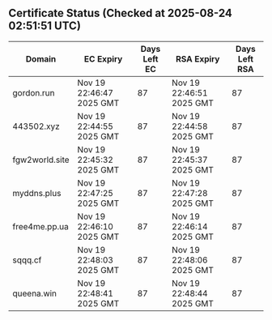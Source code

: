 ## Certificate Status (Checked at 2025-08-24 02:51:51 UTC)
| Domain | EC Expiry | Days Left EC | RSA Expiry | Days Left RSA |
|--------|-----------|-------------|------------|--------------|
| gordon.run | Nov 19 22:46:47 2025 GMT | 87 | Nov 19 22:46:51 2025 GMT | 87 |
| 443502.xyz | Nov 19 22:44:55 2025 GMT | 87 | Nov 19 22:44:58 2025 GMT | 87 |
| fgw2world.site | Nov 19 22:45:32 2025 GMT | 87 | Nov 19 22:45:37 2025 GMT | 87 |
| myddns.plus | Nov 19 22:47:25 2025 GMT | 87 | Nov 19 22:47:28 2025 GMT | 87 |
| free4me.pp.ua | Nov 19 22:46:10 2025 GMT | 87 | Nov 19 22:46:14 2025 GMT | 87 |
| sqqq.cf | Nov 19 22:48:03 2025 GMT | 87 | Nov 19 22:48:06 2025 GMT | 87 |
| queena.win | Nov 19 22:48:41 2025 GMT | 87 | Nov 19 22:48:44 2025 GMT | 87 |
